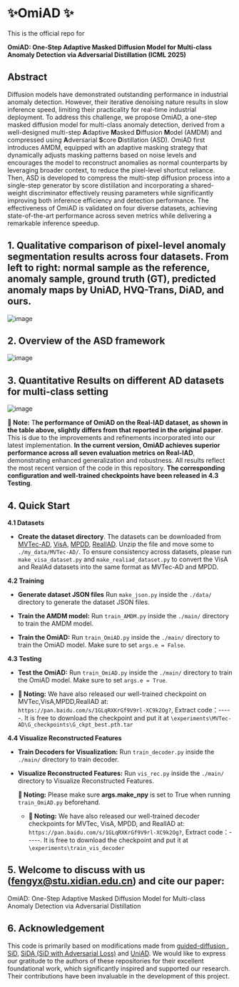 # ✨OmiAD ✨

This is the official repo for

**OmiAD: One-Step Adaptive Masked Diffusion Model for Multi-class Anomaly Detection via Adversarial Distillation (ICML 2025)**

## Abstract
Diffusion models have demonstrated outstanding performance in industrial anomaly detection. However, their iterative denoising nature results in slow inference speed, limiting their practicality for real-time industrial deployment. To address this challenge, we propose OmiAD, a one-step masked diffusion model for multi-class anomaly detection, derived from a well-designed multi-step **A**daptive **M**asked **D**iffusion **M**odel (AMDM) and compressed using **A**dversarial **S**core **D**istillation (ASD). OmiAD first introduces AMDM, equipped with an adaptive masking strategy that dynamically adjusts masking patterns based on noise levels and encourages the model to reconstruct anomalies as normal counterparts by leveraging broader context, to reduce the pixel-level shortcut reliance. Then, ASD  is developed to compress the multi-step diffusion process into a single-step generator by score distillation and incorporating a shared-weight discriminator effectively reusing parameters while significantly improving both inference efficiency and detection performance. The effectiveness of OmiAD is validated on four diverse datasets, achieving state-of-the-art performance across seven metrics while delivering a remarkable inference speedup.

## 1. Qualitative comparison of pixel-level anomaly segmentation results across four datasets. From left to right: normal sample as the reference, anomaly sample, ground truth (GT), predicted anomaly maps by UniAD, HVQ-Trans, DiAD, and ours.
![image](https://github.com/user-attachments/assets/8f1593d2-2800-4ee4-a80d-2bb002e28459)

## 2. Overview of the ASD framework
![image](https://github.com/user-attachments/assets/545ac28e-2dba-41e2-b184-4452313a92d5)

## 3. Quantitative Results on different AD datasets for multi-class setting
![image](https://github.com/user-attachments/assets/f0e3bf5f-598a-44c8-b816-17290a0437bf)

**🔔 Note:** T**he performance of OmiAD on the Real-IAD dataset, as shown in the table above, slightly differs from that reported in the original paper**. This is due to the improvements and refinements incorporated into our latest implementation. **In the current version, OmiAD achieves superior performance across all seven evaluation metrics on Real-IAD**, demonstrating enhanced generalization and robustness. All results reflect the most recent version of the code in this repository.
**The corresponding configuration and well-trained checkpoints have been released in 4.3 Testing**.


## 4. Quick Start
**4.1 Datasets**
- **Create the dataset directory**. The datasets can be downloaded from [MVTec-AD](https://www.mvtec.com/company/research/datasets/mvtec-ad/), [VisA](https://github.com/amazon-science/spot-diff), [MPDD](https://github.com/stepanje/MPDD), [RealIAD](https://github.com/Tencent/AnomalyDetection_Real-IAD](https://realiad4ad.github.io/Real-IAD/)).  Unzip the file and move some to `./my_data/MVTec-AD/`. To ensure consistency across datasets, please run `make_visa_dataset.py` and `make_realiad_dataset.py` to convert the VisA and RealAd datasets into the same format as MVTec-AD and MPDD.

**4.2 Training**
- **Generate dataset JSON files** Run `make_json.py` inside the `./data/` directory to generate the dataset JSON files.

- **Train the AMDM model:** Run `train_AMDM.py` inside the `./main/` directory to train the AMDM model.

- **Train the OmiAD:** Run `train_OmiAD.py` inside the `./main/` directory to train the OmiAD model. Make sure to set `args.e = False`.

**4.3 Testing**

- **Test the OmiAD:** Run `train_OmiAD.py` inside the `./main/` directory to train the OmiAD model. Make sure to set `args.e = True`.

- **🔔 Noting:**
We have also released our well-trained checkpoint on MVTec,VisA,MPDD,RealIAD at: `https://pan.baidu.com/s/1GLqRXKrGf9V9rl-XC9k2Og?`, Extract code：-----. It is free to download the checkpoint and put it at `\experiments\MVTec-AD\G_checkpoints\G_ckpt_best.pth.tar`

**4.4 Visualize Reconstructed Features**
- **Train Decoders for Visualization:** Run `train_decoder.py` inside the `./main/` directory to train decoder. 

- **Visualize Reconstructed Features:** Run `vis_rec.py` inside the `./main/` directory to Visualize Reconstructed Features.

    **🔔 Noting:** Please make sure **args.make_npy** is set to True when running `train_OmiAD.py` beforehand.
  - **🔔 Noting:**
   We have also released our well-trained decoder checkpoints for MVTec, VisA, MPDD, and RealIAD at: `https://pan.baidu.com/s/1GLqRXKrGf9V9rl-XC9k2Og?`, Extract code：-----. It is free to download the checkpoint and put it at `\experiments\train_vis_decoder`


## 5. Welcome to discuss with us (fengyx@stu.xidian.edu.cn) and cite our paper:
OmiAD: One-Step Adaptive Masked Diffusion Model for Multi-class Anomaly Detection via Adversarial Distillation

## 6. Acknowledgement
This code is primarily based on modifications made from [guided-diffusion
](https://github.com/openai/guided-diffusion), [SiD](https://github.com/mingyuanzhou/SiD), [SiDA (SiD with Adversarial Loss)](https://arxiv.org/abs/2410.14919) and [UniAD](https://github.com/zhiyuanyou/UniAD). We would like to express our gratitude to the authors of these repositories for their excellent foundational work, which significantly inspired and supported our research. Their contributions have been invaluable in the development of this project.



